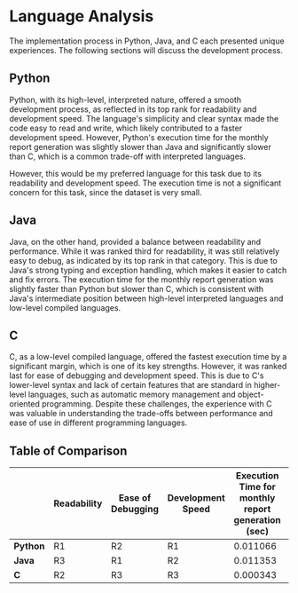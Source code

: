 # Language Analysis

The implementation process in Python, Java, and C each presented unique experiences. The following sections will discuss the development process.

## Python

Python, with its high-level, interpreted nature, offered a smooth development process, as reflected in its top rank for readability and development speed. The language's simplicity and clear syntax made the code easy to read and write, which likely contributed to a faster development speed. However, Python's execution time for the monthly report generation was slightly slower than Java and significantly slower than C, which is a common trade-off with interpreted languages.

However, this would be my preferred language for this task due to its readability and development speed. The execution time is not a significant concern for this task, since the dataset is very small.

## Java

Java, on the other hand, provided a balance between readability and performance. While it was ranked third for readability, it was still relatively easy to debug, as indicated by its top rank in that category. This is due to Java's strong typing and exception handling, which makes it easier to catch and fix errors. The execution time for the monthly report generation was slightly faster than Python but slower than C, which is consistent with Java's intermediate position between high-level interpreted languages and low-level compiled languages.

## C

C, as a low-level compiled language, offered the fastest execution time by a significant margin, which is one of its key strengths. However, it was ranked last for ease of debugging and development speed. This is due to C's lower-level syntax and lack of certain features that are standard in higher-level languages, such as automatic memory management and object-oriented programming. Despite these challenges, the experience with C was valuable in understanding the trade-offs between performance and ease of use in different programming languages.

## Table of Comparison

||Readability | Ease of Debugging | Development Speed | Execution Time for monthly report generation (sec)| Lines of Code |
|---|---|---|---|---|---|
|**Python**| R1 | R2 | R1 | 0.011066 | 118
|**Java** | R3 | R1 | R2 | 0.011353 | 162
|**C** | R2 | R3 | R3 | 0.000343 | 230
